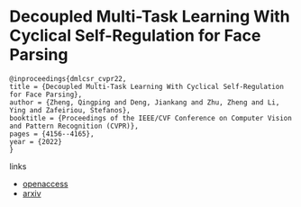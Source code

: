 # Decoupled Multi-Task Learning With Cyclical Self-Regulation for Face Parsing

```
@inproceedings{dmlcsr_cvpr22,
title = {Decoupled Multi-Task Learning With Cyclical Self-Regulation for Face Parsing},
author = {Zheng, Qingping and Deng, Jiankang and Zhu, Zheng and Li, Ying and Zafeiriou, Stefanos},
booktitle = {Proceedings of the IEEE/CVF Conference on Computer Vision and Pattern Recognition (CVPR)},
pages = {4156--4165},
year = {2022}
}
```

links
- [openaccess](http://openaccess.thecvf.com//content/CVPR2022/html/Zheng_Decoupled_Multi-Task_Learning_With_Cyclical_Self-Regulation_for_Face_Parsing_CVPR_2022_paper.html)
- [arxiv](https://arxiv.org/abs/2203.14448)
